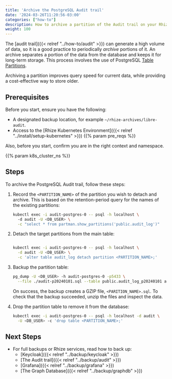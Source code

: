 ```yaml
---
title: 'Archive the PostgreSQL Audit trail'
date: '2024-03-26T11:20:56-03:00'
categories: ["how-to"]
description: How to archive a partition of the Audit trail on your Rhize deployment
weight: 100
---
```


The [audit trail]({{< relref "../how-to/audit" >}}) can generate a high volume of data, so it is a good practice to periodically _archive_ portions of it.
An archive separates a portion of the data from the database and keeps it for long-term storage. This process involves the use of PostgreSQL [Table Partitions](https://www.postgresql.org/docs/current/ddl-partitioning.html).

Archiving a partition improves query speed for current data, while providing a cost-effective way to store older.


## Prerequisites

Before you start, ensure you have the following:

- A designated backup location, for example `~/rhize-archives/libre-audit`.
- Access to the [Rhize Kubernetes Environment]({{< relref "../install/setup-kubernetes" >}}) {{% param pre_reqs %}}

Also, before you start, confirm you are in the right context and namespace.

{{% param k8s_cluster_ns %}}

## Steps

To archive the PostgreSQL Audit trail, follow these steps:

1. Record the `<PARTITION_NAME>` of the partition you wish to detach and archive.
   This is based on the retention-period query for the names of the existing partitions:

   ```bash
   kubectl exec -i audit-postgres-0 -- psql -h localhost \ 
     -d audit -U <DB_USER> \
     -c "select * from partman.show_partitions('public.audit_log')"
   ```

1. Detach the target partitions from the main table:

    ```bash

    kubectl exec -i audit-postgres-0 -- psql -h localhost \
      -d audit -U <DB_USER> \
      -c 'alter table audit_log detach partition <PARTITION_NAME>;'

    ```

1. Backup the partition table:

    ```bash
    pg_dump -U <DB_USER> -h audit-postgres-0 -p5433 \
      --file ./audit-p20240101.sql --table public.audit_log_p20240101 audit
    ```

   On success, the backup creates a GZIP file, `<PARITION_NAME>.sql`.
   To check that the backup succeeded, unzip the files and inspect the data.

1. Drop the partition table to remove it from the database:

    ```bash
    kubectl exec -i audit-postgres-0 -- psql -h localhost -d audit \
      -U <DB_USER> -c 'drop table <PARTITION_NAME>;'
    ```

## Next Steps

- For full backups or Rhize services, read how to back up:
  - [Keycloak]({{< relref "../backup/keycloak" >}})
  - [The Audit trail]({{< relref "../backup/audit" >}})
  - [Grafana]({{< relref "../backup/grafana" >}})
  - [The Graph Database]({{< relref "../backup/graphdb" >}})
